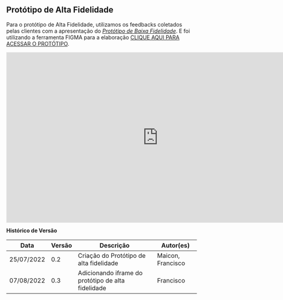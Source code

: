 ## Protótipo de Alta Fidelidade

Para o protótipo de Alta Fidelidade, utilizamos os feedbacks coletados pelas clientes com a apresentação do [_Protótipo de Baixa Fidelidade_](https://fga-eps-mds.github.io/2022-1-CAPJu-Doc/#/projeto/prototipos/baixa). E foi utilizando a ferramenta FIGMA para a elaboração [CLIQUE AQUI PARA ACESSAR O PROTÓTIPO](https://www.figma.com/file/7alUqTcWlfrxquXZbyhxjz/CAPJu-Fluxo).

<div style="left: 0; width: 100%; height: 450px; position: relative;"><iframe style="border: 1px solid rgba(0, 0, 0, 0.1);" width="800" height="450" src="https://www.figma.com/embed?embed_host=share&url=https%3A%2F%2Fwww.figma.com%2Ffile%2F7alUqTcWlfrxquXZbyhxjz%2FCAPJu%3Fnode-id%3D0%253A1" allowfullscreen></iframe></div>

**Histórico de Versão**

| Data       | Versão | Descrição                                          | Autor(es)         |
| ---------- | ------ | -------------------------------------------------- | ----------------- |
| 25/07/2022 | 0.2    | Criação do Protótipo de alta fidelidade            | Maicon, Francisco |
| 07/08/2022 | 0.3    | Adicionando iframe do protótipo de alta fidelidade | Francisco         |
